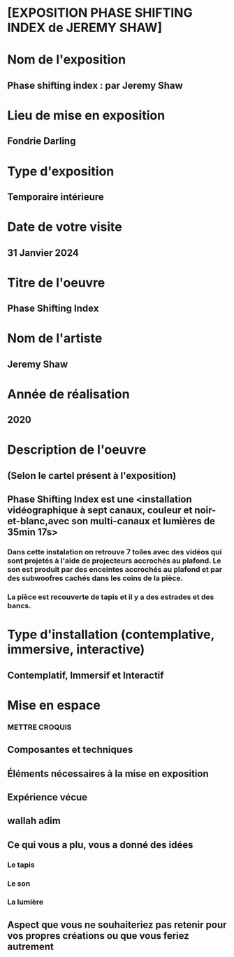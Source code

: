 # [EXPOSITION PHASE SHIFTING INDEX de JEREMY SHAW]

# Nom de l'exposition

## Phase shifting index : par Jeremy Shaw
 
# Lieu de mise en exposition

 ## Fondrie Darling
 
# Type d'exposition 

## Temporaire intérieure
 
# Date de votre visite

## 31 Janvier 2024
 
# Titre de l'oeuvre

## Phase Shifting Index
 
# Nom de l'artiste

## Jeremy Shaw
 
# Année de réalisation

## 2020
 
# Description de l'oeuvre

## (Selon le cartel présent à l'exposition)

## Phase Shifting Index est une <installation vidéographique à sept canaux, couleur et noir-et-blanc,avec son multi-canaux et lumières de 35min 17s>

### Dans cette instalation on retrouve 7 toiles avec des vidéos  qui sont projetés à l'aide de projecteurs accrochés au plafond. Le son est produit par des enceintes accrochés au plafond et par des subwoofres cachés dans les coins de la pièce.

### La pièce est recouverte de tapis et il y a des estrades et des bancs.
 
# Type d'installation (contemplative, immersive, interactive)

## Contemplatif, Immersif et Interactif
 
# Mise en espace

### METTRE CROQUIS
 
## Composantes et techniques
 
## Éléments nécessaires à la mise en exposition
 
## Expérience vécue

## wallah adim
 
## Ce qui vous a plu, vous a donné des idées

### Le tapis

### Le son

### La lumière
 
## Aspect que vous ne souhaiteriez pas retenir pour vos propres créations ou que vous feriez autrement
